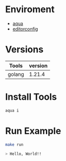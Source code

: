 # Enviroment

- [aqua](https://aquaproj.github.io/)
- [editorconfig](https://editorconfig.org/)

# Versions

| Tools   | version |
| ------- | ------- |
| golang  | 1.21.4  |


# Install Tools

```bash
aqua i
```

# Run Example

```bash
make run

> Hello, World!!
```
